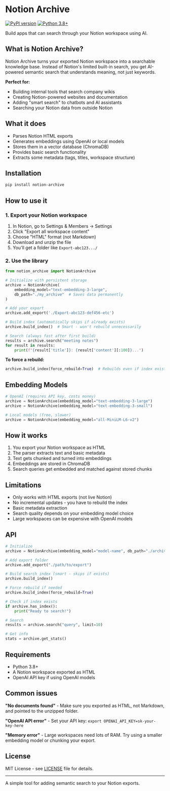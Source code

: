 # Notion Archive

[![PyPI version](https://badge.fury.io/py/notion-archive.svg)](https://badge.fury.io/py/notion-archive)
[![Python 3.8+](https://img.shields.io/badge/python-3.8+-blue.svg)](https://www.python.org/downloads/)

Build apps that can search through your Notion workspace using AI.

## What is Notion Archive?

Notion Archive turns your exported Notion workspace into a searchable knowledge base. Instead of Notion's limited built-in search, you get AI-powered semantic search that understands meaning, not just keywords.

**Perfect for:**
- Building internal tools that search company wikis
- Creating Notion-powered websites and documentation  
- Adding "smart search" to chatbots and AI assistants
- Searching your Notion data from outside Notion

## What it does

- Parses Notion HTML exports 
- Generates embeddings using OpenAI or local models
- Stores them in a vector database (ChromaDB)
- Provides basic search functionality
- Extracts some metadata (tags, titles, workspace structure)

## Installation

```bash
pip install notion-archive
```

## How to use it

### 1. Export your Notion workspace
1. In Notion, go to Settings & Members → Settings
2. Click "Export all workspace content"
3. Choose "HTML" format (not Markdown)
4. Download and unzip the file
5. You'll get a folder like `Export-abc123.../`

### 2. Use the library
```python
from notion_archive import NotionArchive

# Initialize with persistent storage
archive = NotionArchive(
    embedding_model="text-embedding-3-large",
    db_path="./my_archive"  # Saves data permanently
)

# Add your export
archive.add_export('./Export-abc123-def456-etc')

# Build index (automatically skips if already exists)
archive.build_index()  # Smart - won't rebuild unnecessarily

# Search (always fast after first build)
results = archive.search("meeting notes")
for result in results:
    print(f"{result['title']}: {result['content'][:100]}...")
```

**To force a rebuild:**
```python
archive.build_index(force_rebuild=True)  # Rebuilds even if index exists
```

## Embedding Models

```python
# OpenAI (requires API key, costs money)
archive = NotionArchive(embedding_model="text-embedding-3-large")
archive = NotionArchive(embedding_model="text-embedding-3-small")

# Local models (free, slower)
archive = NotionArchive(embedding_model="all-MiniLM-L6-v2")
```

## How it works

1. You export your Notion workspace as HTML
2. The parser extracts text and basic metadata 
3. Text gets chunked and turned into embeddings
4. Embeddings are stored in ChromaDB
5. Search queries get embedded and matched against stored chunks

## Limitations

- Only works with HTML exports (not live Notion)
- No incremental updates - you have to rebuild the index
- Basic metadata extraction
- Search quality depends on your embedding model choice
- Large workspaces can be expensive with OpenAI models

## API

```python
# Initialize
archive = NotionArchive(embedding_model="model-name", db_path="./archive_db")

# Add export folder  
archive.add_export("./path/to/export")

# Build search index (smart - skips if exists)
archive.build_index()

# Force rebuild if needed
archive.build_index(force_rebuild=True)

# Check if index exists
if archive.has_index():
    print("Ready to search!")

# Search
results = archive.search("query", limit=10)

# Get info
stats = archive.get_stats()
```

## Requirements

- Python 3.8+
- A Notion workspace exported as HTML
- OpenAI API key if using OpenAI models

## Common issues

**"No documents found"** - Make sure you exported as HTML, not Markdown, and pointed to the unzipped folder.

**"OpenAI API error"** - Set your API key: `export OPENAI_API_KEY=sk-your-key-here`

**"Memory error"** - Large workspaces need lots of RAM. Try using a smaller embedding model or chunking your export.

## License

MIT License - see [LICENSE](LICENSE) file for details.

---

A simple tool for adding semantic search to your Notion exports.